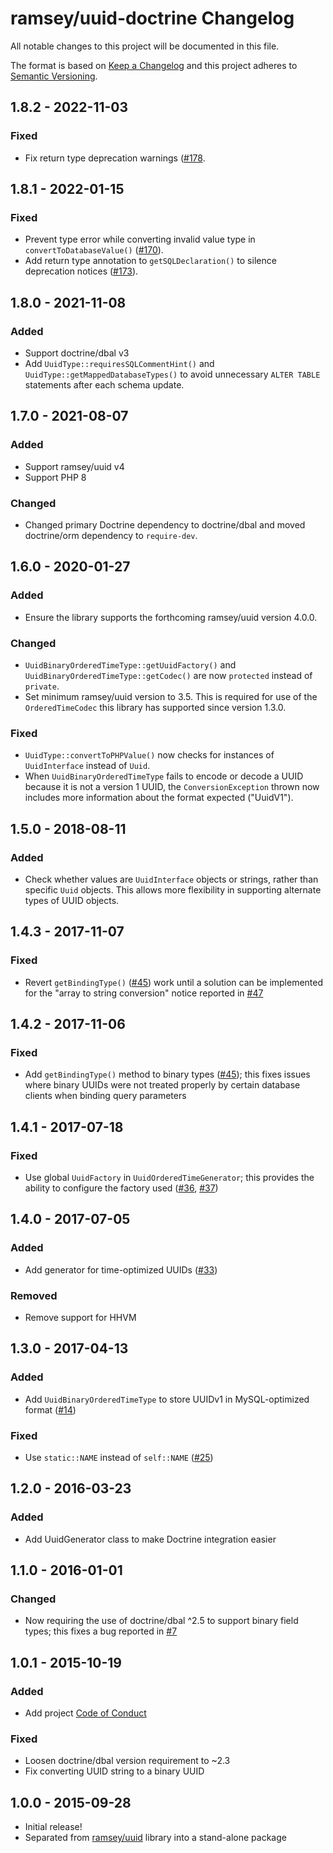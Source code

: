 # ramsey/uuid-doctrine Changelog

All notable changes to this project will be documented in this file.

The format is based on [Keep a Changelog](http://keepachangelog.com/en/1.0.0/)
and this project adheres to [Semantic Versioning](http://semver.org/spec/v2.0.0.html).

## 1.8.2 - 2022-11-03

### Fixed

* Fix return type deprecation warnings ([#178](https://github.com/ramsey/uuid-doctrine/pull/178).

## 1.8.1 - 2022-01-15

### Fixed

* Prevent type error while converting invalid value type in `convertToDatabaseValue()` ([#170](https://github.com/ramsey/uuid-doctrine/pull/170)).
* Add return type annotation to `getSQLDeclaration()` to silence deprecation notices ([#173](https://github.com/ramsey/uuid-doctrine/pull/173)).

## 1.8.0 - 2021-11-08

### Added

* Support doctrine/dbal v3
* Add `UuidType::requiresSQLCommentHint()` and `UuidType::getMappedDatabaseTypes()`
  to avoid unnecessary `ALTER TABLE` statements after each schema update.

## 1.7.0 - 2021-08-07

### Added

* Support ramsey/uuid v4
* Support PHP 8

### Changed

* Changed primary Doctrine dependency to doctrine/dbal and moved doctrine/orm
  dependency to `require-dev`.

## 1.6.0 - 2020-01-27

### Added

* Ensure the library supports the forthcoming ramsey/uuid version 4.0.0.

### Changed

* `UuidBinaryOrderedTimeType::getUuidFactory()` and
  `UuidBinaryOrderedTimeType::getCodec()` are now `protected` instead of
  `private`.
* Set minimum ramsey/uuid version to 3.5. This is required for use of the
  `OrderedTimeCodec` this library has supported since version 1.3.0.

### Fixed

* `UuidType::convertToPHPValue()` now checks for instances of `UuidInterface`
  instead of `Uuid`.
* When `UuidBinaryOrderedTimeType` fails to encode or decode a UUID because it
  is not a version 1 UUID, the `ConversionException` thrown now includes more
  information about the format expected ("UuidV1").

## 1.5.0 - 2018-08-11

### Added

* Check whether values are `UuidInterface` objects or strings, rather than
  specific `Uuid` objects. This allows more flexibility in supporting alternate
  types of UUID objects.

## 1.4.3 - 2017-11-07

### Fixed

* Revert `getBindingType()` ([#45](https://github.com/ramsey/uuid-doctrine/pull/45))
  work until a solution can be implemented for the "array to string conversion"
  notice reported in [#47](https://github.com/ramsey/uuid-doctrine/issues/47)

## 1.4.2 - 2017-11-06

### Fixed

* Add `getBindingType()` method to binary types ([#45](https://github.com/ramsey/uuid-doctrine/pull/45));
  this fixes issues where binary UUIDs were not treated properly by certain
  database clients when binding query parameters

## 1.4.1 - 2017-07-18

### Fixed

* Use global `UuidFactory` in `UuidOrderedTimeGenerator`; this provides the
  ability to configure the factory used ([#36](https://github.com/ramsey/uuid-doctrine/issues/36),
  [#37](https://github.com/ramsey/uuid-doctrine/pull/37))

## 1.4.0 - 2017-07-05

### Added

* Add generator for time-optimized UUIDs
  ([#33](https://github.com/ramsey/uuid-doctrine/pull/33))

### Removed

* Remove support for HHVM

## 1.3.0 - 2017-04-13

### Added

* Add `UuidBinaryOrderedTimeType` to store UUIDv1 in MySQL-optimized format
  ([#14](https://github.com/ramsey/uuid-doctrine/issues/14))

### Fixed

* Use `static::NAME` instead of `self::NAME`
  ([#25](https://github.com/ramsey/uuid-doctrine/issues/25))

## 1.2.0 - 2016-03-23

### Added

* Add UuidGenerator class to make Doctrine integration easier

## 1.1.0 - 2016-01-01

### Changed

* Now requiring the use of doctrine/dbal ^2.5 to support binary field types;
  this fixes a bug reported in [#7](https://github.com/ramsey/uuid-doctrine/issues/7)

## 1.0.1 - 2015-10-19

### Added

* Add project [Code of Conduct](https://github.com/ramsey/uuid-doctrine/blob/main/CODE_OF_CONDUCT.md)

### Fixed

* Loosen doctrine/dbal version requirement to ~2.3
* Fix converting UUID string to a binary UUID

## 1.0.0 - 2015-09-28

* Initial release!
* Separated from [ramsey/uuid](https://github.com/ramsey/uuid) library into a
  stand-alone package
